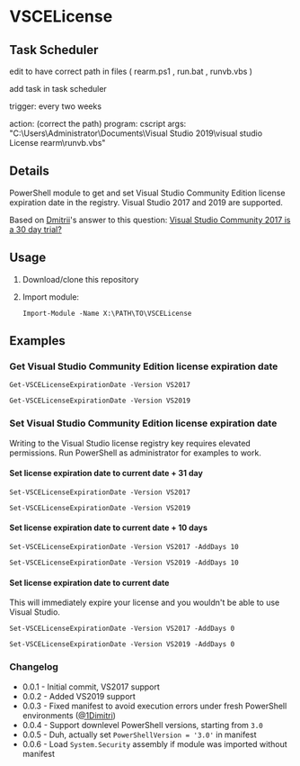 # VSCELicense


## Task Scheduler 

edit to have correct path in files ( rearm.ps1 , run.bat , runvb.vbs ) 

add task in task scheduler 

trigger: every two weeks

action: (correct the path)
 program: cscript
 args: "C:\Users\Administrator\Documents\Visual Studio 2019\visual studio License rearm\runvb.vbs"


## Details

PowerShell module to get and set Visual Studio Community Edition license expiration date in the registry. Visual Studio 2017 and 2019 are supported.

Based on [Dmitrii](https://stackoverflow.com/users/10046552/dmitrii)'s answer to this question: [Visual Studio Community 2017 is a 30 day trial?](https://stackoverflow.com/questions/43390466/visual-studio-community-2017-is-a-30-day-trial/51570570#51570570)

## Usage

1. Download/clone this repository
2. Import module:

   ```posh
   Import-Module -Name X:\PATH\TO\VSCELicense
   ```

## Examples

### Get Visual Studio Community Edition license expiration date

```posh
Get-VSCELicenseExpirationDate -Version VS2017
```

```posh
Get-VSCELicenseExpirationDate -Version VS2019
```

### Set Visual Studio Community Edition license expiration date

Writing to the Visual Studio license registry key requires elevated permissions. Run PowerShell as administrator for examples to work.

#### Set license expiration date to current date + 31 day

```posh
Set-VSCELicenseExpirationDate -Version VS2017
```

```posh
Set-VSCELicenseExpirationDate -Version VS2019
```

#### Set license expiration date to current date + 10 days

```posh
Set-VSCELicenseExpirationDate -Version VS2017 -AddDays 10
```

```posh
Set-VSCELicenseExpirationDate -Version VS2019 -AddDays 10
```

#### Set license expiration date to current date

This will immediately expire your license and you wouldn't be able to use Visual Studio.

```posh
Set-VSCELicenseExpirationDate -Version VS2017 -AddDays 0
```

```posh
Set-VSCELicenseExpirationDate -Version VS2019 -AddDays 0
```

### Changelog

- 0.0.1 - Initial commit, VS2017 support
- 0.0.2 - Added VS2019 support
- 0.0.3 - Fixed manifest to avoid execution errors under fresh PowerShell environments ([@1Dimitri](https://github.com/1Dimitri))
- 0.0.4 - Support downlevel PowerShell versions, starting from `3.0`
- 0.0.5 - Duh, actually set `PowerShellVersion = '3.0'` in manifest
- 0.0.6 - Load `System.Security` assembly if module was imported without manifest
